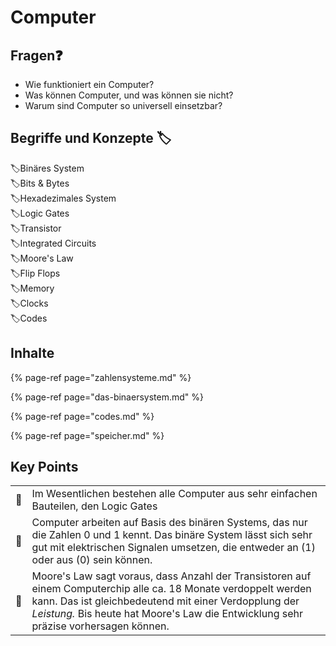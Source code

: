 # Computer

## Fragen❓ 

* Wie funktioniert ein Computer?
* Was können Computer, und was können sie nicht?
* Warum sind Computer so universell einsetzbar?

## Begriffe und Konzepte 🏷 

🏷Binäres System  
🏷Bits & Bytes  
🏷Hexadezimales System  
🏷Logic Gates  
🏷Transistor  
🏷Integrated Circuits  
🏷Moore's Law  
🏷Flip Flops   
🏷Memory  
🏷Clocks  
🏷Codes

## Inhalte

{% page-ref page="zahlensysteme.md" %}

{% page-ref page="das-binaersystem.md" %}

{% page-ref page="codes.md" %}

{% page-ref page="speicher.md" %}

## Key Points

|  |  |
| :--- | :--- |
| 🔑 | Im Wesentlichen bestehen alle Computer aus sehr einfachen Bauteilen, den Logic Gates |
| 🔑 | Computer arbeiten auf Basis des binären Systems, das nur die Zahlen 0 und 1 kennt. Das binäre System lässt sich sehr gut mit elektrischen Signalen umsetzen, die entweder an \(1\) oder aus \(0\) sein können. |
| 🔑 | Moore's Law sagt voraus, dass Anzahl der Transistoren auf einem Computerchip alle ca. 18 Monate verdoppelt werden kann. Das ist gleichbedeutend mit einer Verdopplung der _Leistung._ Bis heute hat Moore's Law die Entwicklung sehr präzise vorhersagen können. |



